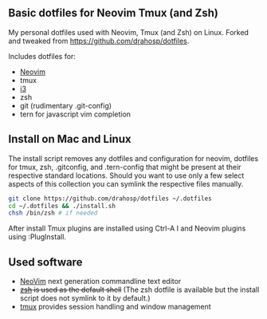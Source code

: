 Basic dotfiles for Neovim Tmux (and Zsh)
---

My personal dotfiles used with Neovim, Tmux (and Zsh) on Linux.
Forked and tweaked from https://github.com/drahosp/dotfiles.

Includes dotfiles for:
 * [Neovim](https://github.com/neovim/neovim)
 * tmux
 * [i3](https://github.com/i3/i3)
 * zsh
 * git (rudimentary .git-config)
 * tern for javascript vim completion

Install on Mac and Linux
---

The install script removes any dotfiles and configuration for neovim, dotfiles for tmux, zsh, .gitconfig, and .tern-config that might be present at their respective standard locations. Should you want to use only a few select aspects of this collection you can symlink the respective files manually.


```bash
git clone https://github.com/drahosp/dotfiles ~/.dotfiles
cd ~/.dotfiles && ./install.sh
chsh /bin/zsh # if needed
```

After install Tmux plugins are installed using Ctrl-A I and Neovim plugins using :PlugInstall.

Used software
---

 - [NeoVim](http://neovim.io) next generation commandline text editor
 - ~~[zsh](http://www.zsh.org) is used as the default shell~~ (The zsh dotfile is available but the install script does not symlink to it by default.)
 - [tmux](http://tmux.github.io) provides session handling and window management
